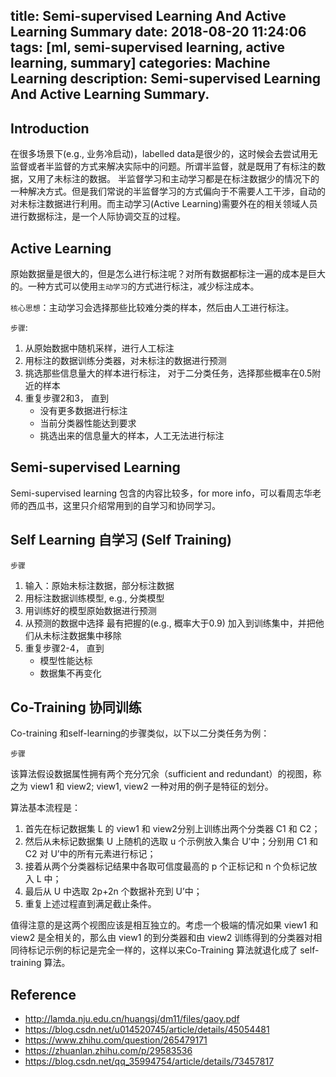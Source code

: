 title: Semi-supervised Learning And Active Learning Summary
date: 2018-08-20 11:24:06
tags: [ml, semi-supervised learning, active learning, summary]
categories: Machine Learning
description: Semi-supervised Learning And Active Learning Summary.
---

## Introduction
在很多场景下(e.g., 业务冷启动)，labelled data是很少的，这时候会去尝试用无监督或者半监督的方式来解决实际中的问题。所谓半监督，就是既用了有标注的数据，又用了未标注的数据。
半监督学习和主动学习都是在标注数据少的情况下的一种解决方式。但是我们常说的半监督学习的方式偏向于不需要人工干涉，自动的对未标注数据进行利用。而主动学习(Active Learning)需要外在的相关领域人员进行数据标注，是一个人际协调交互的过程。

## Active Learning

原始数据量是很大的，但是怎么进行标注呢？对所有数据都标注一遍的成本是巨大的。一种方式可以使用`主动学习`的方式进行标注，减少标注成本。

`核心思想`：主动学习会选择那些比较难分类的样本，然后由人工进行标注。

`步骤`:

1. 从原始数据中随机采样，进行人工标注
2. 用标注的数据训练分类器，对未标注的数据进行预测
3. 挑选那些信息量大的样本进行标注， 对于二分类任务，选择那些概率在0.5附近的样本
4. 重复步骤2和3， 直到 
    - 没有更多数据进行标注
    - 当前分类器性能达到要求
    - 挑选出来的信息量大的样本，人工无法进行标注

## Semi-supervised Learning

Semi-supervised learning 包含的内容比较多，for more info，可以看周志华老师的西瓜书，这里只介绍常用到的自学习和协同学习。

## Self Learning 自学习 (Self Training)

`步骤`

1. 输入：原始未标注数据，部分标注数据
2. 用标注数据训练模型, e.g., 分类模型
3. 用训练好的模型原始数据进行预测
4. 从预测的数据中选择 最有把握的(e.g., 概率大于0.9) 加入到训练集中，并把他们从未标注数据集中移除
5. 重复步骤2-4， 直到
    - 模型性能达标
    - 数据集不再变化

## Co-Training 协同训练

Co-training 和self-learning的步骤类似，以下以二分类任务为例：

`步骤`

该算法假设数据属性拥有两个充分冗余（sufficient and redundant）的视图，称之为 view1 和 view2; view1, view2 一种对用的例子是特征的划分。

算法基本流程是：
1. 首先在标记数据集 L 的 view1 和 view2分别上训练出两个分类器 C1 和 C2；
2. 然后从未标记数据集 U 上随机的选取 u 个示例放入集合 U’中；分别用 C1 和 C2 对 U’中的所有元素进行标记；
3. 接着从两个分类器标记结果中各取可信度最高的 p 个正标记和 n 个负标记放入 L 中；
4. 最后从 U 中选取 2p+2n 个数据补充到 U’中；
5. 重复上述过程直到满足截止条件。

值得注意的是这两个视图应该是相互独立的。考虑一个极端的情况如果 view1 和 view2 是全相关的，那么由 view1 的到分类器和由 view2 训练得到的分类器对相同待标记示例的标记是完全一样的，这样以来Co-Training 算法就退化成了 self-training 算法。


## Reference
- http://lamda.nju.edu.cn/huangsj/dm11/files/gaoy.pdf
- https://blog.csdn.net/u014520745/article/details/45054481
- https://www.zhihu.com/question/265479171
- https://zhuanlan.zhihu.com/p/29583536
- https://blog.csdn.net/qq_35994754/article/details/73457817

